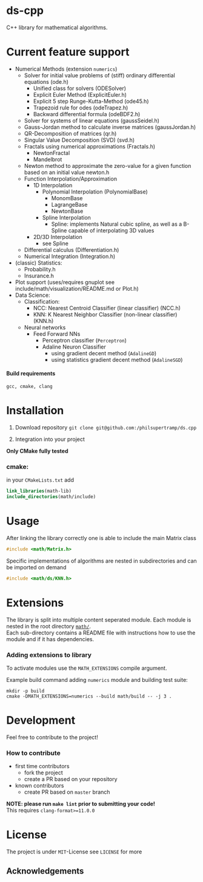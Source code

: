 # ds-cpp
C++ library for mathematical algorithms.  

# Current feature support
- Numerical Methods (extension `numerics`)
  - Solver for initial value problems of (stiff) ordinary differential equations (ode.h)
    - Unified class for solvers (ODESolver)
    - Explicit Euler Method (ExplicitEuler.h)
    - Explicit 5 step Runge-Kutta-Method (ode45.h)
    - Trapezoid rule for odes (odeTrapez.h)
    - Backward differential formula (odeBDF2.h)
  - Solver for systems of linear equations (gaussSeidel.h)
  - Gauss-Jordan method to calculate inverse matrices (gaussJordan.h)
  - QR-Decomposition of matrices (qr.h)
  - Singular Value Decomposition (SVD) (svd.h)
  - Fractals using numerical approximations (Fractals.h)
    - NewtonFractal
    - Mandelbrot
  - Newton method to approximate the zero-value for a given function based on an initial value newton.h
  - Function Interpolation/Approximation
    - 1D Interpolation
      - Polynomial Interpolation (PolynomialBase)
        - MonomBase
        - LagrangeBase
        - NewtonBase
      - Spline Interpolation
        - Spline: implements Natural cubic spline, as well as a B-Spline capable of interpolating 3D values 
    - 2D/3D Interpolation
      - see Spline
  - Differential calculus (Differentiation.h)
  - Numerical Integration (Integration.h)
- (classic) Statistics:
  - Probability.h
  - Insurance.h
- Plot support (uses/requires gnuplot see include/math/visualization/README.md or Plot.h)
- Data Science:
  - Classification:
    - NCC: Nearest Centroid Classifier (linear classifier) (NCC.h)
    - KNN: K Nearest Neighbor Classifier (non-linear classifier) (KNN.h)
  - Neural networks
    - Feed Forward NNs
      - Perceptron classifier (`Perceptron`)
      - Adaline Neuron Classifier
        - using gradient decent method (`AdalineGD`)
        - using statistics gradient decent method (`AdalineSGD`)

#### Build requirements
`gcc, cmake, clang`

# Installation

1. Download repository
`git clone git@github.com:/philsupertramp/ds.cpp`

2. Integration into your project

**Only CMake fully tested**
### cmake:
in your `CMakeLists.txt` add
```cmake
link_libraries(math-lib)
include_directories(math/include)
```

# Usage

After linking the library correctly one is able to include
the main Matrix class
```c++
#include <math/Matrix.h>
```
Specific implementations of algorithms are nested in subdirectories and can be imported on demand
```c++
#include <math/ds/KNN.h>
```

# Extensions
The library is split into multiple content seperated module.
Each module is nested in the root directory [`math/`](/include/math).  
Each sub-directory contains a README file with instructions how to use the module
and if it has dependencies.

### Adding extensions to library
To activate modules use the `MATH_EXTENSIONS` compile argument.

Example build command adding `numerics` module and building test suite:
```
mkdir -p build
cmake -DMATH_EXTENSIONS=numerics --build math/build -- -j 3 .
```

# Development
Feel free to contribute to the project!

### How to contribute
- first time contributors
    - fork the project
    - create a PR based on your repository
- known contributors
    - create PR based on `master` branch

**NOTE: please run `make lint` prior to submitting your code!**  
This requires `clang-format>=11.0.0`

# License
The project is under `MIT`-License see `LICENSE` for more

## Acknowledgements

